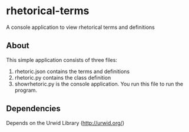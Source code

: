 # rhetorical-terms
A console application to view rhetorical terms and definitions

## About
This simple application consists of three files:
1. rhetoric.json contains the terms and definitions
2. rhetoric.py contains the class definition
3. showrhetoric.py is the console application. You run this file to run the program.

## Dependencies

Depends on the Urwid Library (http://urwid.org/)
